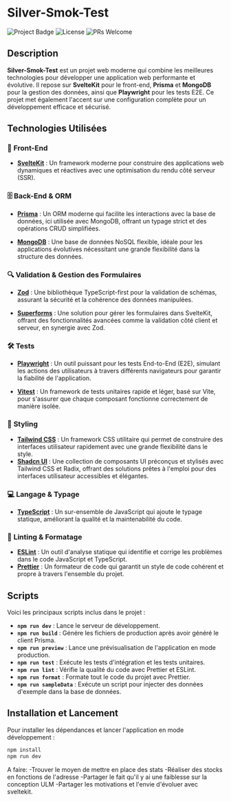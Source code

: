 # **Silver-Smok-Test**

![Project Badge](https://img.shields.io/badge/version-0.0.1-blue) ![License](https://img.shields.io/badge/license-MIT-green) ![PRs Welcome](https://img.shields.io/badge/PRs-welcome-brightgreen)

## **Description**

**Silver-Smok-Test** est un projet web moderne qui combine les meilleures technologies pour développer une application web performante et évolutive. Il repose sur **SvelteKit** pour le front-end, **Prisma** et **MongoDB** pour la gestion des données, ainsi que **Playwright** pour les tests E2E. Ce projet met également l'accent sur une configuration complète pour un développement efficace et sécurisé.

## **Technologies Utilisées**

### 🚀 **Front-End**

- **[SvelteKit](https://kit.svelte.dev/)** : Un framework moderne pour construire des applications web dynamiques et réactives avec une optimisation du rendu côté serveur (SSR).

### 🗄️ **Back-End & ORM**

- **[Prisma](https://www.prisma.io/)** : Un ORM moderne qui facilite les interactions avec la base de données, ici utilisée avec MongoDB, offrant un typage strict et des opérations CRUD simplifiées.

- **[MongoDB](https://www.mongodb.com/)** : Une base de données NoSQL flexible, idéale pour les applications évolutives nécessitant une grande flexibilité dans la structure des données.

### 🔍 **Validation & Gestion des Formulaires**

- **[Zod](https://zod.dev/)** : Une bibliothèque TypeScript-first pour la validation de schémas, assurant la sécurité et la cohérence des données manipulées.

- **[Superforms](https://github.com/codediodeio/superforms)** : Une solution pour gérer les formulaires dans SvelteKit, offrant des fonctionnalités avancées comme la validation côté client et serveur, en synergie avec Zod.

### 🛠️ **Tests**

- **[Playwright](https://playwright.dev/)** : Un outil puissant pour les tests End-to-End (E2E), simulant les actions des utilisateurs à travers différents navigateurs pour garantir la fiabilité de l'application.

- **[Vitest](https://vitest.dev/)** : Un framework de tests unitaires rapide et léger, basé sur Vite, pour s'assurer que chaque composant fonctionne correctement de manière isolée.

### 🎨 **Styling**

- **[Tailwind CSS](https://tailwindcss.com/)** : Un framework CSS utilitaire qui permet de construire des interfaces utilisateur rapidement avec une grande flexibilité dans le style.
- **[Shadcn UI](https://shadcn.dev/)** : Une collection de composants UI préconçus et stylisés avec Tailwind CSS et Radix, offrant des solutions prêtes à l'emploi pour des interfaces utilisateur accessibles et élégantes.

### 💻 **Langage & Typage**

- **[TypeScript](https://www.typescriptlang.org/)** : Un sur-ensemble de JavaScript qui ajoute le typage statique, améliorant la qualité et la maintenabilité du code.

### 🔧 **Linting & Formatage**

- **[ESLint](https://eslint.org/)** : Un outil d'analyse statique qui identifie et corrige les problèmes dans le code JavaScript et TypeScript.
- **[Prettier](https://prettier.io/)** : Un formateur de code qui garantit un style de code cohérent et propre à travers l'ensemble du projet.

## **Scripts**

Voici les principaux scripts inclus dans le projet :

- **`npm run dev`** : Lance le serveur de développement.
- **`npm run build`** : Génére les fichiers de production après avoir généré le client Prisma.
- **`npm run preview`** : Lance une prévisualisation de l'application en mode production.
- **`npm run test`** : Exécute les tests d'intégration et les tests unitaires.
- **`npm run lint`** : Vérifie la qualité du code avec Prettier et ESLint.
- **`npm run format`** : Formate tout le code du projet avec Prettier.
- **`npm run sampleData`** : Exécute un script pour injecter des données d'exemple dans la base de données.

## **Installation et Lancement**

Pour installer les dépendances et lancer l'application en mode développement :

```bash
npm install
npm run dev
```

A faire:
-Trouver le moyen de mettre en place des stats
-Réaliser des stocks en fonctions de l'adresse
-Partager le fait qu'il y ai une faiblesse sur la conception ULM
-Partager les motivations et l'envie d'évoluer avec sveltekit.
